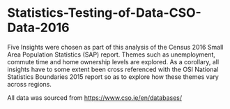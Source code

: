 # Statistics-Testing-of-Data-CSO-Data-2016
Five Insights were chosen as part of this analysis of the Census 2016 Small Area Population Statistics  (SAP) report. Themes such as unemployment, commute time and  home ownership levels are explored. As a corollary, all insights  have to some extent been cross referenced with the OSI National  Statistics Boundaries 2015 report so as to explore how these  themes vary across regions.

All data was sourced from https://www.cso.ie/en/databases/
